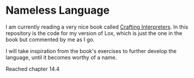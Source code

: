 # Nameless Language

I am currently reading a very nice book called [Crafting Interpreters](https://craftinginterpreters.com/). In this
repository is the code for my version of Lox, which is just the one in the book but commented by me as I go.

I will take inspiration from the book's exercises to further develop the language, until it becomes worthy of a name.

Reached chapter 14.4